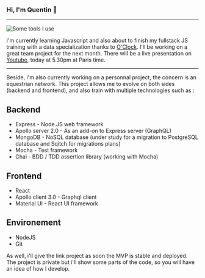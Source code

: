 ### Hi, I'm Quentin 👋
___

![Some tools I use](https://github.com/Lemogodeuc/lemogodeuc/blob/master/assets/Header?raw=true "Header")

I'm currently learning Javascript and also about to finish my fullstack JS training with a data specialization thanks to [O'Clock](https://oclock.io/). I'll be working on a great team project for the next month. There will be a live presentation on [Youtube](https://lnkd.in/d4GNujE), today at 5.30pm at Paris time.


___

Beside, i'm also currently working on a personnal project, the concern is an equestrian network. This project allows me to evolve on both sides (backend and frontend), and also train with multiple technologies such as :

## Backend

* Express - Node.JS web framework
* Apollo server 2.0 - As an add-on to Express server (GraphQL)
* MongoDB - NoSQL database (under study for a migration to PostgreSQL database and Sqitch for migrations plans)
* Mocha - Test framework
* Chai - BDD / TDD assertion library (working with Mocha)

## Frontend

* React
* Apollo client 3.0 - Graphql client
* Material UI - React UI framework

## Environement

* NodeJS
* Git

As well, i'll give the link project as soon the MVP is stable and deployed. The project is private but i'll show some parts of the code, so you will have an idea of how I develop.
